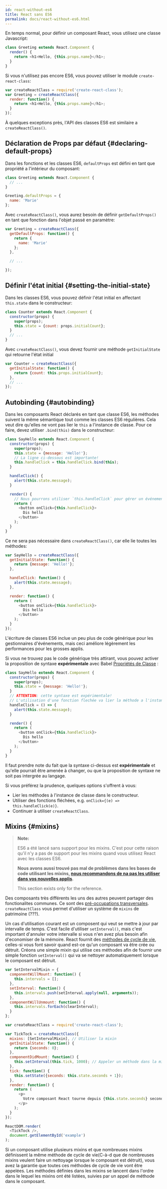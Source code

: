 ```yaml
---
id: react-without-es6
title: React sans ES6
permalink: docs/react-without-es6.html
---
```


En temps normal, pour définir un composant React, vous utilisez une classe Javascript:

```javascript
class Greeting extends React.Component {
  render() {
    return <h1>Hello, {this.props.name}</h1>;
  }
}
```

Si vous n'utilisez pas encore ES6, vous pouvez utiliser le module `create-react-class`:


```javascript
var createReactClass = require('create-react-class');
var Greeting = createReactClass({
  render: function() {
    return <h1>Hello, {this.props.name}</h1>;
  }
});
```

À quelques exceptions près, l'API des classes ES6 est similaire a `createReactClass()`.

## Déclaration de Props par défaut {#declaring-default-props}

Dans les fonctions et les classes ES6, `defaultProps` est défini en tant que propriété a l'intérieur du composant:

```javascript
class Greeting extends React.Component {
  // ...
}

Greeting.defaultProps = {
  name: 'Marie'
};
```

Avec `createReactClass()`, vous aurez besoin de définir `getDefaultProps()` en tant que fonction dans l'objet passé en paramètre:

```javascript
var Greeting = createReactClass({
  getDefaultProps: function() {
    return {
      name: 'Marie'
    };
  },

  // ...

});
```

## Définir l'état initial {#setting-the-initial-state}

Dans les classes ES6, vous pouvez définir l'état initial en affectant `this.state` dans le constructeur:

```javascript
class Counter extends React.Component {
  constructor(props) {
    super(props);
    this.state = {count: props.initialCount};
  }
  // ...
}
```

Avec `createReactClass()`, vous devez fournir une méthode `getInitialState` qui retourne l'état initial

```javascript
var Counter = createReactClass({
  getInitialState: function() {
    return {count: this.props.initialCount};
  },
  // ...
});
```

## Autobinding {#autobinding}

Dans les composants React déclarés en tant que classe ES6, les méthodes suivent la même sémantique tout comme les classes ES6 régulières. Cela veut dire qu'elles ne vont pas lier le `this` a l'instance de classe. Pour ce faire, devez utiliser `.bind(this)` dans le constructeur:

```javascript
class SayHello extends React.Component {
  constructor(props) {
    super(props);
    this.state = {message: 'Hello!'};
    // La ligne ci-dessous est importante!
    this.handleClick = this.handleClick.bind(this);
  }

  handleClick() {
    alert(this.state.message);
  }

  render() {
    // Nous pourrons utiliser `this.handleClick` pour gérer un événement, car il est lié a l'instance de classe
    return (
      <button onClick={this.handleClick}>
        Dis hello
      </button>
    );
  }
}
```

Ce ne sera pas nécessaire dans `createReactClass()`, car elle lie toutes les méthodes:

```javascript
var SayHello = createReactClass({
  getInitialState: function() {
    return {message: 'Hello!'};
  },

  handleClick: function() {
    alert(this.state.message);
  },

  render: function() {
    return (
      <button onClick={this.handleClick}>
        Dis hello
      </button>
    );
  }
});
```

L'écriture de classes ES6 inclue un peu plus de code générique pour les gestionnaires d'événements, mais ceci améliore légèrement les performances pour les grosses applis.

Si vous ne trouvez pas le code générique très attirant, vous pouvez activer la proposition de syntaxe **expérimentale** avec Babel [Propriétés de Classe](https://babeljs.io/docs/plugins/transform-class-properties/) :


```javascript
class SayHello extends React.Component {
  constructor(props) {
    super(props);
    this.state = {message: 'Hello!'};
  }
  // ATTENTION: cette syntaxe est expérimentale!
  // L'utilisation d'une fonction flechée va lier la méthode a l'instance de classe:
  handleClick = () => {
    alert(this.state.message);
  }

  render() {
    return (
      <button onClick={this.handleClick}>
        Dis hello
      </button>
    );
  }
}
```

Il faut prendre note du fait que la syntaxe ci-dessus est **expérimentale** et qu'elle pourrait être amenée à changer, ou que la proposition de syntaxe ne soit pas intergrée au langage.

Si vous préférez la prudence, quelques options s'offrent à vous:

* Lier les méthodes à l'instance de classe dans le constructeur.
* Utiliser des fonctions fléchées, e.g. `onClick={(e) => this.handleClick(e)}`.
* Continuer à utiliser `createReactClass`.

## Mixins {#mixins}

>**Note:**
>
>ES6 a été lancé sans support pour les mixins. C'est pour cette raison qu'il n'y a pas de support pour les mixins quand vous utilisez React avec les classes ES6.
>
>**Nous avons aussi trouvé pas mal de problèmes dans les bases de code utilisant les mixins, [nous recommandons de na pas les utiliser dans vos nouvelles applis](/blog/2016/07/13/mixins-considered-harmful.html).**
>
>This section exists only for the reference.

Des composants très différents les uns des autres peuvent partager des fonctionalites communes. Ce sont des [pré-occupations transversales](https://en.wikipedia.org/wiki/Cross-cutting_concern). `createReactClass` vous permet d'utiliser un système de `mixins` de patrimoine (???).

Un cas d'utilisation courant est un composent qui veut se mettre à jour par intervalle de temps. C'est facile d'utiliser `setInterval()`, mais c'est important d'annuler votre intervalle si vous n'en avez plus besoin afin d'economiser de la mémoire. React fournit des [méthodes de cycle de vie](/docs/react-component.html#the-component-lifecycle), celles-si vous font savoir quand est-ce qu'un composant va être crée ou détruit. Créons une simple mixin qui utilise ces méthodes afin de fournir une simple fonction `setInterval()` qui va se nettoyer automatiquement lorsque le composant est détruit.

```javascript
var SetIntervalMixin = {
  componentWillMount: function() {
    this.intervals = [];
  },
  setInterval: function() {
    this.intervals.push(setInterval.apply(null, arguments));
  },
  componentWillUnmount: function() {
    this.intervals.forEach(clearInterval);
  }
};

var createReactClass = require('create-react-class');

var TickTock = createReactClass({
  mixins: [SetIntervalMixin], // Utiliser la mixin
  getInitialState: function() {
    return {seconds: 0};
  },
  componentDidMount: function() {
    this.setInterval(this.tick, 1000); // Appeler un méthode dans la mixin
  },
  tick: function() {
    this.setState({seconds: this.state.seconds + 1});
  },
  render: function() {
    return (
      <p>
        Votre composant React tourne depuis {this.state.seconds} secondes.
      </p>
    );
  }
});

ReactDOM.render(
  <TickTock />,
  document.getElementById('example')
);
```

Si un composant utilise plusieurs mixins et que nombreuses mixins définissent la même méthode de cycle de vie(C-à-d que de nombreuses mixins veulent faire un nettoyage lorsque le composant est détruit), vous avez la garantie que toutes ces méthodes de cycle de vie vont être appelées. Les méthodes définies dans les mixins se lancent dans l'ordre dans le lequel les mixins ont été listées, suivies par un appel de méthode dans le composant.
